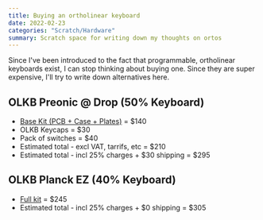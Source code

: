 ```yaml
---
title: Buying an ortholinear keyboard
date: 2022-02-23
categories: "Scratch/Hardware"
summary: Scratch space for writing down my thoughts on ortos
---
```

Since I've been introduced to the fact that programmable, ortholinear keyboards exist, I can stop thinking about buying one.
Since they are super expensive, I'll try to write down alternatives here.

## OLKB Preonic @ Drop (50% Keyboard)
* [Base Kit (PCB + Case + Plates)](https://drop.com/buy/preonic-mechanical-keyboard) = $140
* OLKB Keycaps = $30
* Pack of switches = $40
* Estimated total - excl VAT, tarrifs, etc = $210
* Estimated total - incl 25% charges + $30 shipping = $295

## OLKB Planck EZ (40% Keyboard)
* [Full kit](https://www.zsa.io/planck/buy/) = $245
* Estimated total - incl 25% charges + $0 shipping = $305
